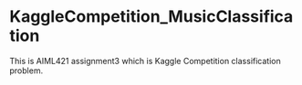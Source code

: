 # KaggleCompetition_MusicClassification
This is AIML421 assignment3 which is Kaggle Competition classification problem. 

